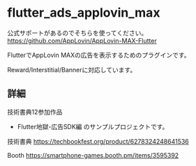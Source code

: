 # flutter_ads_applovin_max

公式サポートがあるのでそちらを使ってください。
https://github.com/AppLovin/AppLovin-MAX-Flutter

FlutterでAppLovin MAXの広告を表示するためのプラグインです。

Reward/Interstitial/Bannerに対応しています。

## 詳細

技術書典12参加作品
* Flutter地獄-広告SDK編 のサンプルプロジェクトです。

技術書典 https://techbookfest.org/product/6278324248641536

Booth https://smartphone-games.booth.pm/items/3595392
